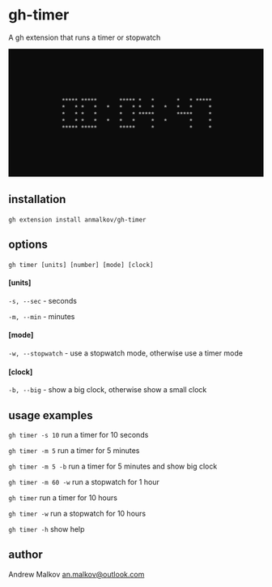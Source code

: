 # gh-timer

A gh extension that runs a timer or stopwatch

![gh-timer](https://github.com/anmalkov/gh-timer/blob/main/demo.png?raw=true)

## installation

`gh extension install anmalkov/gh-timer`

## options

`gh timer [units] [number] [mode] [clock]`

#### [units]
`-s, --sec` - seconds

`-m, --min` - minutes

#### [mode]
`-w, --stopwatch` - use a stopwatch mode, otherwise use a timer mode

#### [clock]
`-b, --big` - show a big clock, otherwise show a small clock

## usage examples

`gh timer -s 10`
run a timer for 10 seconds

`gh timer -m 5`
run a timer for 5 minutes

`gh timer -m 5 -b`
run a timer for 5 minutes and show big clock

`gh timer -m 60 -w`
run a stopwatch for 1 hour

`gh timer`
run a timer for 10 hours

`gh timer -w`
run a stopwatch for 10 hours

`gh timer -h`
show help

## author

Andrew Malkov <an.malkov@outlook.com>
